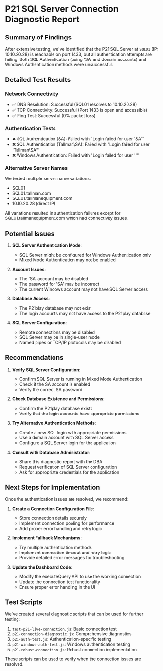 # P21 SQL Server Connection Diagnostic Report

## Summary of Findings

After extensive testing, we've identified that the P21 SQL Server at `SQL01` (IP: 10.10.20.28) is reachable on port 1433, but all authentication attempts are failing. Both SQL Authentication (using 'SA' and domain accounts) and Windows Authentication methods were unsuccessful.

## Detailed Test Results

### Network Connectivity
- ✅ DNS Resolution: Successful (SQL01 resolves to 10.10.20.28)
- ✅ TCP Connectivity: Successful (Port 1433 is open and accessible)
- ✅ Ping Test: Successful (0% packet loss)

### Authentication Tests
- ❌ SQL Authentication (SA): Failed with "Login failed for user 'SA'"
- ❌ SQL Authentication (Tallman\SA): Failed with "Login failed for user 'Tallman\SA'"
- ❌ Windows Authentication: Failed with "Login failed for user ''"

### Alternative Server Names
We tested multiple server name variations:
- SQL01
- SQL01.tallman.com
- SQL01.tallmanequipment.com
- 10.10.20.28 (direct IP)

All variations resulted in authentication failures except for SQL01.tallmanequipment.com which had connectivity issues.

## Potential Issues

1. **SQL Server Authentication Mode**:
   - SQL Server might be configured for Windows Authentication only
   - Mixed Mode Authentication may not be enabled

2. **Account Issues**:
   - The 'SA' account may be disabled
   - The password for 'SA' may be incorrect
   - The current Windows account may not have SQL Server access

3. **Database Access**:
   - The P21play database may not exist
   - The login accounts may not have access to the P21play database

4. **SQL Server Configuration**:
   - Remote connections may be disabled
   - SQL Server may be in single-user mode
   - Named pipes or TCP/IP protocols may be disabled

## Recommendations

1. **Verify SQL Server Configuration**:
   - Confirm SQL Server is running in Mixed Mode Authentication
   - Check if the SA account is enabled
   - Verify the correct SA password

2. **Check Database Existence and Permissions**:
   - Confirm the P21play database exists
   - Verify that the login accounts have appropriate permissions

3. **Try Alternative Authentication Methods**:
   - Create a new SQL login with appropriate permissions
   - Use a domain account with SQL Server access
   - Configure a SQL Server login for the application

4. **Consult with Database Administrator**:
   - Share this diagnostic report with the DBA
   - Request verification of SQL Server configuration
   - Ask for appropriate credentials for the application

## Next Steps for Implementation

Once the authentication issues are resolved, we recommend:

1. **Create a Connection Configuration File**:
   - Store connection details securely
   - Implement connection pooling for performance
   - Add proper error handling and retry logic

2. **Implement Fallback Mechanisms**:
   - Try multiple authentication methods
   - Implement connection timeout and retry logic
   - Provide detailed error messages for troubleshooting

3. **Update the Dashboard Code**:
   - Modify the executeQuery API to use the working connection
   - Update the connection test functionality
   - Ensure proper error handling in the UI

## Test Scripts

We've created several diagnostic scripts that can be used for further testing:

1. `test-p21-live-connection.js`: Basic connection test
2. `p21-connection-diagnostic.js`: Comprehensive diagnostics
3. `p21-auth-test.js`: Authentication-specific testing
4. `p21-windows-auth-test.js`: Windows authentication testing
5. `p21-robust-connection.js`: Robust connection implementation

These scripts can be used to verify when the connection issues are resolved.
